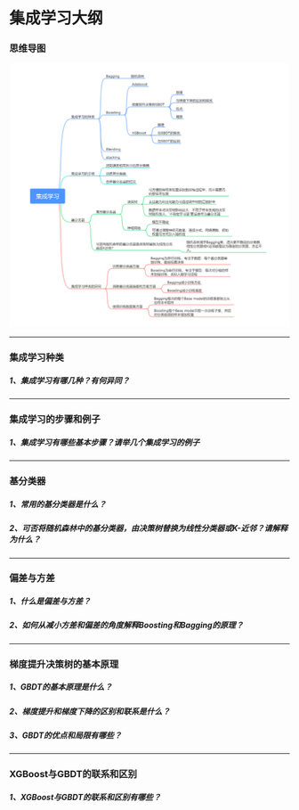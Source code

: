# 集成学习大纲

### 思维导图

![](image/集成学习.png)

------



### 集成学习种类

##### 1、集成学习有哪几种？有何异同？

------

### 集成学习的步骤和例子

##### 1、集成学习有哪些基本步骤？请举几个集成学习的例子

------

### 基分类器

##### 1、常用的基分类器是什么？

##### 2、可否将随机森林中的基分类器，由决策树替换为线性分类器或K-近邻？请解释为什么？

------

### 偏差与方差

##### 1、什么是偏差与方差？

##### 2、如何从减小方差和偏差的角度解释Boosting和Bagging的原理？

------

### 梯度提升决策树的基本原理

##### 1、GBDT的基本原理是什么？

##### 2、梯度提升和梯度下降的区别和联系是什么？

##### 3、GBDT的优点和局限有哪些？

------

### XGBoost与GBDT的联系和区别

##### 1、XGBoost与GBDT的联系和区别有哪些？
